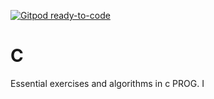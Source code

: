 [![Gitpod ready-to-code](https://img.shields.io/badge/Gitpod-ready--to--code-blue?logo=gitpod)](https://gitpod.io/#https://github.com/RaffaeleVentriglia/C)

# C

Essential exercises and algorithms in c
PROG. I
